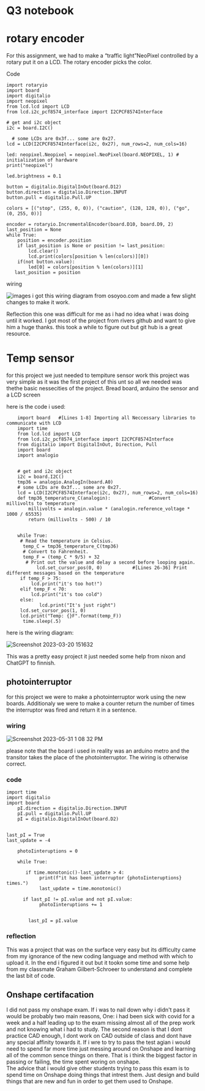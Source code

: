 # Q3 notebook

# rotary encoder

For this assignment, we had to make a “traffic light”NeoPixel controlled by a rotary put it on a LCD. The rotary encoder picks the color.

Code

    import rotaryio
    import board
    import digitalio
    import neopixel
    from lcd.lcd import LCD
    from lcd.i2c_pcf8574_interface import I2CPCF8574Interface

    # get and i2c object
    i2c = board.I2C()

      # some LCDs are 0x3f... some are 0x27.
    lcd = LCD(I2CPCF8574Interface(i2c, 0x27), num_rows=2, num_cols=16)

    led: neopixel.Neopixel = neopixel.NeoPixel(board.NEOPIXEL, 1) # initialization of hardware
    print("neopixel")

    led.brightness = 0.1

    button = digitalio.DigitalInOut(board.D12)
    button.direction = digitalio.Direction.INPUT
    button.pull = digitalio.Pull.UP

    colors = [("stop", (255, 0, 0)), ("caution", (128, 128, 0)), ("go", (0, 255, 0))]

    encoder = rotaryio.IncrementalEncoder(board.D10, board.D9, 2)
    last_position = None
    while True:
        position = encoder.position
        if last_position is None or position != last_position:
            lcd.clear()
            lcd.print(colors[position % len(colors)][0])
        if(not button.value):
            led[0] = colors[position % len(colors)][1]
       last_position = position



wiring  


![images](https://user-images.githubusercontent.com/71406784/228336909-24ebc7de-6144-4aee-914e-3090d875208f.jpg)
i got this wiring diagram from osoyoo.com and made a few slight changes to make it work.

Reflection
this one was difficult for me as i had no idea what i was doing until it worked. I got most of the project from rivers github and want to give him a huge thanks. this took a while to figure out but git hub is a great resource.

# Temp sensor
for this project we just needed to tempiture sensor work 
this project was very simple as it was the first project of this unt so all we needed was thethe basic nessecities of the project. Bread board, arduino the sensor and a LCD screen 

here is the code i used:

        import board   #[Lines 1-8] Importing all Neccessary libraries to communicate with LCD
        import time
        from lcd.lcd import LCD
        from lcd.i2c_pcf8574_interface import I2CPCF8574Interface
        from digitalio import DigitalInOut, Direction, Pull
        import board
        import analogio


        # get and i2c object
        i2c = board.I2C()
        tmp36 = analogio.AnalogIn(board.A0)
        # some LCDs are 0x3f... some are 0x27.
        lcd = LCD(I2CPCF8574Interface(i2c, 0x27), num_rows=2, num_cols=16)
        def tmp36_temperature_C(analogin):              #Convert millivolts to temperature
            millivolts = analogin.value * (analogin.reference_voltage * 1000 / 65535)
            return (millivolts - 500) / 10


        while True:
         # Read the temperature in Celsius.
          temp_C = tmp36_temperature_C(tmp36)  
          # Convert to Fahrenheit.
          temp_F = (temp_C * 9/5) + 32
           # Print out the value and delay a second before looping again.
               lcd.set_cursor_pos(0, 0)           #[Lines 26-36] Print different messages based on the temperature
         if temp_F > 75:
             lcd.print("it's too hot!")
         elif temp_F < 70:
             lcd.print("it's too cold")
         else:
                lcd.print("It's just right")
         lcd.set_cursor_pos(1, 0)
         lcd.print("Temp: {}F".format(temp_F))
          time.sleep(.5) 

here is the wiring diagram:

![Screenshot 2023-03-20 151632](https://user-images.githubusercontent.com/71406784/226443222-5c6ae118-0ef2-4f15-843e-01d13204ca6a.png)



This was a pretty easy project it just needed some help from nixon and ChatGPT to finnish.


## photointerruptor
for this project we were to make a photointerruptor work using the new boards. Additionaly we were to make a counter return the number of times the interruptor was fired and return it in a sentence. 

### wiring 
![Screenshot 2023-05-31 1 08 32 PM](https://github.com/cprocino/Q3/assets/71406784/441f82cb-4004-4f7f-9f80-f9b8a1a0c553)

please note that the board i used in reality was an arduino metro and the transitor takes the place of the photointerruptor. The wiring is otherwise correct.

### code 

    import time
    import digitalio
    import board
        pI.direction = digitalio.Direction.INPUT
        pI.pull = digitalio.Pull.UP
        pI = digitalio.DigitalInOut(board.D2)


    last_pI = True
    last_update = -4

        photoIinteruptions = 0

        while True:
           
           if time.monotonic()-last_update > 4:
                print(f"it has been interruptor {photoIinteruptions} times.")
                last_update = time.monotonic()
    
          if last_pI != pI.value and not pI.value:
                photoIinteruptions += 1
            
            
            last_pI = pI.value

### reflection

This was a project that was on the surface very easy but its difficulty came from my ignorance of the new coding language and method with which to upload it. In the end i figured it out but it tookn some time and some help from my classmate Graham Gilbert-Schroeer to understand and complete the last bit of code.




## Onshape certifacation
I did not pass my onshape exam. If i was to nail down why i didn't pass it would be probably two main reasons, One: i had been sick with covid for a week and a half leading up to the exam missing almost all of the prep work and not knowing what i had to study. The second reason is that I dont practice CAD enough, I dont work on CAD outside of class and dont have any special affinity towards it. If i wre to try to pass the test agian i would need to spend far more time just messing around on Onshape and learning all of the common sence things on there. That is i think the biggest factor in passing or failing, the time spent woring on onshape.   
The advice that i would give other students trying to pass this exam is to spend time on Onshape doing things that intrest them. Just design and build things that are new and fun in order to get them used to Onshape. 


